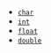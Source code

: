 * [`char`](/data-types/char/)
* [`int`](/data-types/int/)
* [`float`](/data-types/float/)
* [`double`](/data-types/double/)